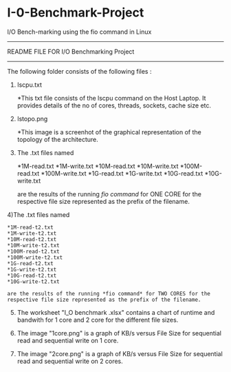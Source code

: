 # I-0-Benchmark-Project
I/O Bench-marking using the fio command in Linux

****************************************
README FILE FOR I/O Benchmarking Project
****************************************

The following folder consists of the following files :

1) lscpu.txt

	*This txt file consists of the lscpu command on the Host Laptop. It provides details of the no of cores, threads, sockets, cache size  	           etc.

2) lstopo.png

	*This image is a screenhot of the graphical representation of the topology of the architecture.

3) The .txt files named 

	*1M-read.txt
	*1M-write.txt
	*10M-read.txt
	*10M-write.txt 
	*100M-read.txt
	*100M-write.txt
	*1G-read.txt
	*1G-write.txt
	*10G-read.txt
	*10G-write.txt 

	are the results of the running *fio command* for ONE CORE for the respective file size represented as the prefix of the filename.

4)The .txt files named 

	*1M-read-t2.txt
	*1M-write-t2.txt
	*10M-read-t2.txt
	*10M-write-t2.txt 
	*100M-read-t2.txt
	*100M-write-t2.txt
	*1G-read-t2.txt
	*1G-write-t2.txt
	*10G-read-t2.txt
	*10G-write-t2.txt 

	are the results of the running *fio command* for TWO CORES for the respective file size represented as the prefix of the filename.

5) The worksheet "I_O benchmark .xlsx" contains a chart of runtime and bandwith for 1 core and 2 core for the different file sizes.

6) The image "1core.png" is a graph of KB/s versus File Size for sequential read and sequential write on 1 core.

7) The image "2core.png" is a graph of KB/s versus File Size for sequential read and sequential write on 2 cores.

